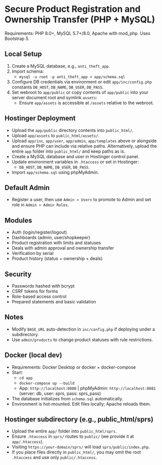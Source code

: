 # Secure Product Registration and Ownership Transfer (PHP + MySQL)

Requirements: PHP 8.0+, MySQL 5.7+/8.0, Apache with mod_php. Uses Bootstrap 5.

## Local Setup
1. Create a MySQL database, e.g., `anti_theft_app`.
2. Import schema:
   - `mysql -u root -p anti_theft_app < app/schema.sql`
3. Configure DB credentials via environment or edit `app/inc/config.php` constants `DB_HOST`, `DB_NAME`, `DB_USER`, `DB_PASS`.
4. Set webroot to `app/public` or copy contents of `app/public` into your server document root and symlink `assets`:
   - Ensure `app/assets` is accessible at `/assets` relative to the webroot.

## Hostinger Deployment
- Upload the `app/public` directory contents into `public_html/`.
- Upload `app/assets` to `public_html/assets/`.
- Upload `app/inc`, `app/user`, `app/admin`, `app/templates` above or alongside and ensure PHP can include via relative paths. Alternatively, upload the entire `app` folder into `public_html/` and keep paths as is.
- Create a MySQL database and user in Hostinger control panel.
- Update environment variables in `.htaccess` or set in Hostinger:
  - `DB_HOST`, `DB_NAME`, `DB_USER`, `DB_PASS`.
- Import `app/schema.sql` using phpMyAdmin.

## Default Admin
- Register a user, then use `Admin > Users` to promote to Admin and set role in `Admin > Admin Roles`.

## Modules
- Auth (login/register/logout)
- Dashboards (admin, user/shopkeeper)
- Product registration with limits and statuses
- Deals with admin approval and ownership transfer
- Verification by serial
- Product history (status + ownership + deals)

## Security
- Passwords hashed with bcrypt
- CSRF tokens for forms
- Role-based access control
- Prepared statements and basic validation

## Notes
- Modify `BASE_URL` auto-detection in `inc/config.php` if deploying under a subdirectory.
- Use `admin/products` to change product statuses with rule restrictions.

## Docker (local dev)
- Requirements: Docker Desktop or docker + docker-compose
- Start:
  - `cd app`
  - `docker-compose up --build`
  - App: `http://localhost:8080`  | phpMyAdmin: `http://localhost:8081` (server: db, user: sprs, pass: sprs_pass)
- The database initializes from `schema.sql` automatically.
- Environment is hot-mounted. Edit files locally; Apache reloads them.

## Hostinger subdirectory (e.g., public_html/sprs)
- Upload the entire `app/` folder into `public_html/sprs`.
- Ensure `.htaccess` in `sprs/` routes to `public/` (we provide it at `app/.htaccess`).
- Visiting `https://your-domain/sprs/` will load `sprs/public/index.php`.
- If you place files directly in `public_html/`, you may omit the root `.htaccess` and use only `public/.htaccess`.